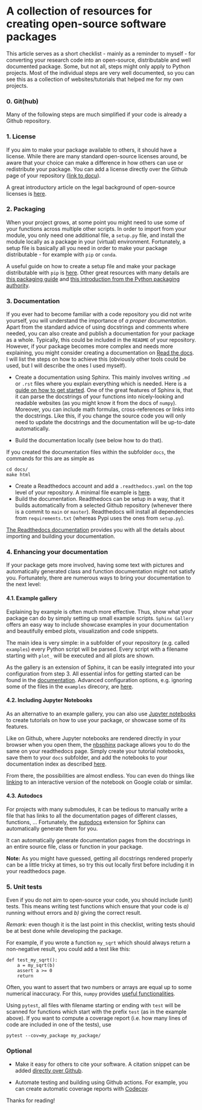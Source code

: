 # A collection of resources for creating open-source software packages

This article serves as a short checklist - mainly as a reminder to myself - for converting your research code into an open-source, distributable and well documented package. 
Some, but not all, steps might only apply to Python projects. Most of the individual steps are very well documented, so you can see this as a collection of websites/tutorials that helped me for my own projects.

### 0. Git(hub)

Many of the following steps are much simplified if your code is already a Github repository. 

### 1. License

If you aim to make your package available to others, it should have a license. While there are many standard open-source licenses around, be aware that your choice can make a difference in how others can use or redistribute your package. You can add a license directly over the Github page of your repository ([link to docu](https://docs.github.com/en/communities/setting-up-your-project-for-healthy-contributions/adding-a-license-to-a-repository)).

A great introductory article on the legal background of open-source licenses is [here](https://opensource.guide/legal/).


### 2. Packaging

When your project grows, at some point you might need to use some of your functions across multiple other scripts. In order to import from your module, you only need one additional file, a `setup.py` file, and install the module locally as a package in your (virtual) environment. Fortunately, a setup file is basically all you need in order to make your package distributable - for example with `pip` or `conda`.

A useful guide on how to create a setup file and make your package distributable with `pip` is [here](https://realpython.com/pypi-publish-python-package/#pip-install-your-package).
Other great resources with many details are [this packaging guide](https://python-packaging.readthedocs.io/en/latest/index.html) and [this introduction from the Python packaging authority](https://packaging.python.org/en/latest/tutorials/packaging-projects/).


### 3. Documentation

If you ever had to become familiar with a code repository you did not write yourself, you will understand the importance of *a proper documentation*. Apart from the standard advice of using docstrings and comments where needed, you can also create and publish a documentation for your package as a whole. Typically, this could be included in the `README` of your repository. However, if your package becomes more complex and needs more explaining, you might consider creating a documentation on [Read the docs](https://readthedocs.org/). I will list the steps on how to achieve this (obviously other tools could be used, but I will describe the ones I used myself).

* Create a documentation using Sphinx. This mainly involves writing `.md` or `.rst` files where you explain everything which is needed. Here is a [guide on how to get started](https://docs.readthedocs.io/en/stable/intro/getting-started-with-sphinx.html).
One of the great features of Sphinx is, that it can parse the docstrings of your functions into nicely-looking and readable websites (as you might know it from the docs of `numpy`). Moreover, you can include math formulas, cross-references or links into the docstrings. Like this, if you change the source code you will only need to update the docstrings and the documentation will be up-to-date automatically. 

* Build the documentation locally (see below how to do that).  

If you created the documentation files within the subfolder `docs`, the commands for this are as simple as

    cd docs/
    make html

* Create a Readthedocs account and add a `.readthedocs.yaml` on the top level of your repository. A minimal file example is [here](https://docs.readthedocs.io/en/stable/config-file/v2.html).
* Build the documentation. Readthedocs can be setup in a way, that it builds automatically from a selected Github repository (whenever there is a commit to `main` or `master`). Readthedocs will install all dependencies from `requirements.txt` (whereas Pypi uses the ones from `setup.py`).

[The Readthedocs documentation](https://docs.readthedocs.io/en/stable/intro/import-guide.html) provides you with all the details about importing and building your documentation.

### 4. Enhancing your documentation

If your package gets more involved, having some text with pictures and automatically generated class and function documentation might not satisfy you.
Fortunately, there are numerous ways to bring your documentation to the next level:

#### 4.1. Example gallery

Explaining by example is often much more effective. Thus, show what your package can do by simply setting up small example scripts. `Sphinx Gallery` offers an easy way to include showcase examples in your documentation and beautifully embed plots, visualization and code snippets. 

The main idea is very simple: in a subfolder of your repository (e.g. called `examples`) every Python script will be parsed. Every script with a filename starting with `plot_` will be executed and all plots are shown.

As the gallery is an extension of Sphinx, it can be easily integrated into your configuration from step 3. All essential infos for getting started can be found in the [documentation](https://sphinx-gallery.github.io/stable/getting_started.html#create-simple-gallery). Advanced configuration options, e.g. ignoring some of the files in the `examples` direcory, are [here](https://sphinx-gallery.github.io/stable/configuration.html#configuration).

#### 4.2. Including Jupyter Notebooks

As an alternative to an example gallery, you can also use [Jupyter notebooks](https://jupyter.org/) to create tutorials on how to use your package, or showcase some of its features.

Like on Github, where Jupyter notebooks are rendered directly in your browser when you open them, the [nbsphinx](https://nbsphinx.readthedocs.io) package allows you to do the same on your readthedocs page. Simply create your tutorial notebooks, save them to your `docs` subfolder, and add the notebooks to your documentation index as described [here](https://nbsphinx.readthedocs.io).

From there, the possibilities are almost endless. You can even do things like [linking](https://nbsphinx.readthedocs.io/en/0.8.7/prolog-and-epilog.html) to an interactive version of the notebook on Google colab or similar.

#### 4.3. Autodocs

For projects with many submodules, it can be tedious to manually write a file that has links to all the documentation pages of different classes, functions, ...
Fortunately, the [autodocs](https://www.sphinx-doc.org/en/master/usage/extensions/autodoc.html) extension for Sphinx can automatically generate them for you.

It can automatically generate documentation pages from the docstrings in an entire source file, class or function in your package.

**Note:** As you might have guessed, getting all docstrings rendered properly can be a little tricky at times, so try this out locally first before including it in your readthedocs page.

### 5. Unit tests

Even if you do not aim to open-source your code, you should include (unit) tests. This means writing test functions which ensure that your code is *a)* running without errors and *b)* giving the correct result. 

*Remark:* even though it is the last point in this checklist, writing tests should be at best done while developing the package.

For example, if you wrote a function `my_sqrt` which should always return a non-negative result, you could add a test like this:

    def test_my_sqrt():
        a = my_sqrt(b)
        assert a >= 0
        return

Often, you want to assert that two numbers or arrays are equal up to some numerical inaccuracy. For this, `numpy` provides [useful functionalities](https://numpy.org/doc/stable/reference/generated/numpy.testing.assert_almost_equal.html).

Using `pytest`, all files with filename starting or ending with `test` will be scanned for functions which start with the prefix `test` (as in the example above).
If you want to compute a coverage report (i.e. how many lines of code are included in one of the tests), use
    
    pytest --cov=my_package my_package/

### Optional

- Make it easy for others to cite your software. A citation snippet can be added [directly over Github](https://github.blog/2021-08-19-enhanced-support-citations-github/).

- Automate testing and building using Github actions. For example, you can create automatic coverage reports with [Codecov](https://github.com/marketplace/actions/codecov).


Thanks for reading!
